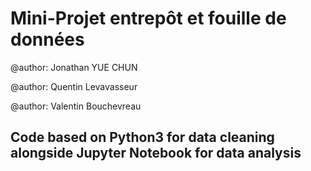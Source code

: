 # Mini-Projet entrepôt et fouille de données

@author: Jonathan YUE CHUN

@author: Quentin Levavasseur

@author: Valentin Bouchevreau

## Code based on Python3 for data cleaning alongside Jupyter Notebook for data analysis
